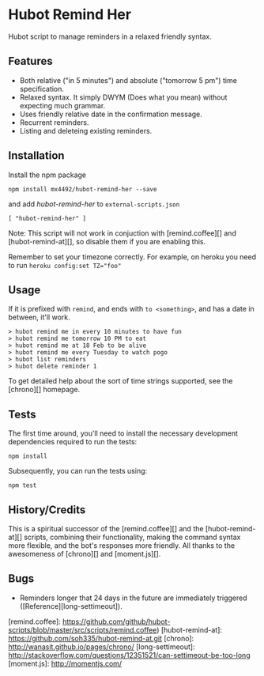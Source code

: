 # Hubot Remind Her

Hubot script to manage reminders in a relaxed friendly syntax.

## Features

* Both relative ("in 5 minutes") and absolute ("tomorrow 5
  pm") time specification.
* Relaxed syntax. It simply DWYM (Does what you mean) without
  expecting much grammar.
* Uses friendly relative date in the confirmation message.
* Recurrent reminders.
* Listing and deleteing existing reminders.

## Installation

Install the npm package

    npm install mx4492/hubot-remind-her --save

and add *hubot-remind-her* to `external-scripts.json`

    [ "hubot-remind-her" ]

Note: This script will not work in conjuction with [remind.coffee][] and
[hubot-remind-at][], so disable them if you are enabling this.

Remember to set your timezone correctly. For example, on heroku you need to run
`heroku config:set TZ="foo"`

## Usage

If it is prefixed with `remind`, and ends with `to <something>`, and
has a date in between, it'll work.

```
> hubot remind me in every 10 minutes to have fun
> hubot remind me tomorrow 10 PM to eat
> hubot remind me at 18 Feb to be alive
> hubot remind me every Tuesday to watch pogo
> hubot list reminders
> hubot delete reminder 1
```

To get detailed help about the sort of time strings supported, see the
[chrono][] homepage.

## Tests

The first time around, you'll need to install the necessary development
dependencies required to run the tests:

    npm install

Subsequently, you can run the tests using:

    npm test

## History/Credits

This is a spiritual successor of the [remind.coffee][] and the
[hubot-remind-at][] scripts, combining their functionality, making the
command syntax more flexible, and the bot's responses more friendly.
All thanks to the awesomeness of [chrono][] and [moment.js][].

## Bugs

* Reminders longer that 24 days in the future are immediately
  triggered ([Reference][long-settimeout]).

[Hubot]: https://hubot.github.com/
[remind.coffee]: https://github.com/github/hubot-scripts/blob/master/src/scripts/remind.coffee)
[hubot-remind-at]: https://github.com/soh335/hubot-remind-at.git
[chrono]: http://wanasit.github.io/pages/chrono/
[long-settimeout]: http://stackoverflow.com/questions/12351521/can-settimeout-be-too-long
[moment.js]: http://momentjs.com/
